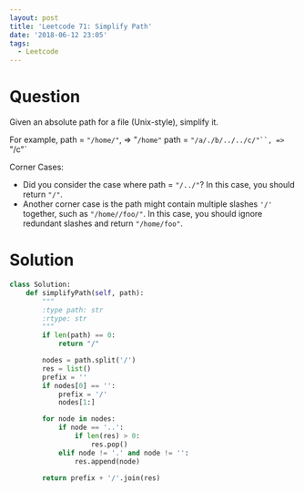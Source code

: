 ```yaml
---
layout: post
title: 'Leetcode 71: Simplify Path'
date: '2018-06-12 23:05'
tags:
  - Leetcode
---
```


# Question
Given an absolute path for a file (Unix-style), simplify it.

For example,
path = `"/home/"`, => "`/home"`
path = `"/a/./b/../../c/"``, => `"/c"`

Corner Cases:

* Did you consider the case where path = `"/../"`? In this case, you should return `"/"`.
* Another corner case is the path might contain multiple slashes `'/'` together, such as `"/home//foo/"`. In this case, you should ignore redundant slashes and return `"/home/foo"`.

# Solution
```python
class Solution:
    def simplifyPath(self, path):
        """
        :type path: str
        :rtype: str
        """
        if len(path) == 0:
            return "/"

        nodes = path.split('/')
        res = list()
        prefix = ''
        if nodes[0] == '':
            prefix = '/'
            nodes[1:]

        for node in nodes:
            if node == '..':
                if len(res) > 0:
                    res.pop()
            elif node != '.' and node != '':
                res.append(node)

        return prefix + '/'.join(res)
            
```
